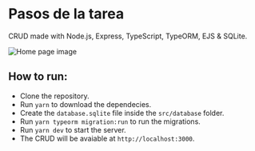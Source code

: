 # Pasos de la tarea
CRUD made with Node.js, Express, TypeScript, TypeORM, EJS &amp; SQLite.

![Home page image](https://github.com/sinvalbsneto/crud_nodejs/blob/main/public/img/home.png)

## How to run:
- Clone the repository.
- Run `yarn` to download the dependecies.
- Create the `database.sqlite` file inside the `src/database` folder.
- Run `yarn typeorm migration:run` to run the migrations.
- Run `yarn dev` to start the server.
- The CRUD will be avaiable at `http://localhost:3000`.
